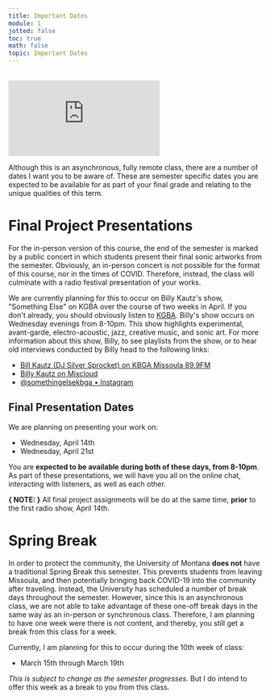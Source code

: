 ```yaml
---
title: Important Dates
module: 1
jotted: false
toc: true
math: false
topic: Important Dates
---
```




<br />

<div class="embed-responsive embed-responsive-16by9"><iframe class="embed-responsive-item" src="https://www.youtube.com/embed/2P_S2YeGuVg" frameborder="0" allow="accelerometer; autoplay; encrypted-media; gyroscope; picture-in-picture" allowfullscreen></iframe></div>

Although this is an asynchronous, fully remote class, there are a number of dates I want you to be aware of. These are semester specific dates you are expected to be available for as part of your final grade and relating to the unique qualities of this term.


# Final Project Presentations

For the in-person version of this course, the end of the semester is marked by a public concert in which students present their final sonic artworks from the semester. Obviously, an in-person concert is not possible for the format of this course, nor in the times of COVID. Therefore, instead, the class will culminate with a radio festival presentation of your works.

We are currently planning for this to occur on Billy Kautz's show, "Something Else" on KGBA over the course of two weeks in April. If you don't already, you should obviously listen to [KGBA](https://www.kbga.org). Billy's show occurs on Wednesday evenings from 8-10pm. This show highlights experimental, avant-garde, electro-acoustic, jazz, creative music, and sonic art. For more information about this show, Billy, to see playlists from the show, or to hear old interviews conducted by Billy head to the following links:

- [Bill Kautz (DJ Silver Sprocket) on KBGA Missoula 89.9FM](https://spinitron.com/KBGA/dj/37934/Bill-Kautz-DJ-Silver-Sprocket)
- [Billy Kautz on Mixcloud](https://www.mixcloud.com/bill-kautz/)
- [@somethingelsekbga • Instagram](https://www.instagram.com/somethingelsekbga/)

## Final Presentation Dates

We are planning on presenting your work on:

- Wednesday, April 14th
- Wednesday, April 21st

You are **expected to be available during both of these days, from 8-10pm**. As part of these presentations, we will have you all on the online chat, interacting with listeners, as well as each other.

**{ NOTE: }** All final project assignments will be do at the same time, **prior** to the first radio show, April 14th.



# Spring Break

In order to protect the community, the University of Montana **does not** have a traditional Spring Break this semester. This prevents students from leaving Missoula, and then potentially bringing back COVID-19 into the community after traveling. Instead, the University has scheduled a number of break days throughout the semester. However, since this is an asynchronous class, we are not able to take advantage of these one-off break days in the same way as an in-person or synchronous class. Therefore, I am planning to have one week were there is not content, and thereby, you still get a break from this class for a week.

Currently, I am planning for this to occur during the 10th week of class:

- March 15th through March 19th

_This is subject to change as the semester progresses._ But I do intend to offer this week as a break to you from this class.
